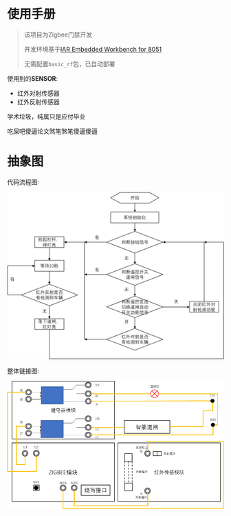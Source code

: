 # 使用手册

>该项目为Zigbee门禁开发 
>
>开发环境基于[IAR Embedded Workbench for 8051](https://www.iar.com/products/architectures/iar-embedded-workbench-for-8051/#containerblock_3094)
>
>无需配置`basic_rf`包，已自动部署

使用到的**SENSOR**:
- 红外对射传感器
- 红外反射传感器

学术垃圾，纯属只是应付毕业

吃屎吧傻逼论文煞笔煞笔傻逼傻逼

# 抽象图

代码流程图:

![代码流程图](image/Code_Flowchart.png "代码流程图")

整体链接图:

![整体链接图](image/The_overall_link_chart.png "整体流程图")
